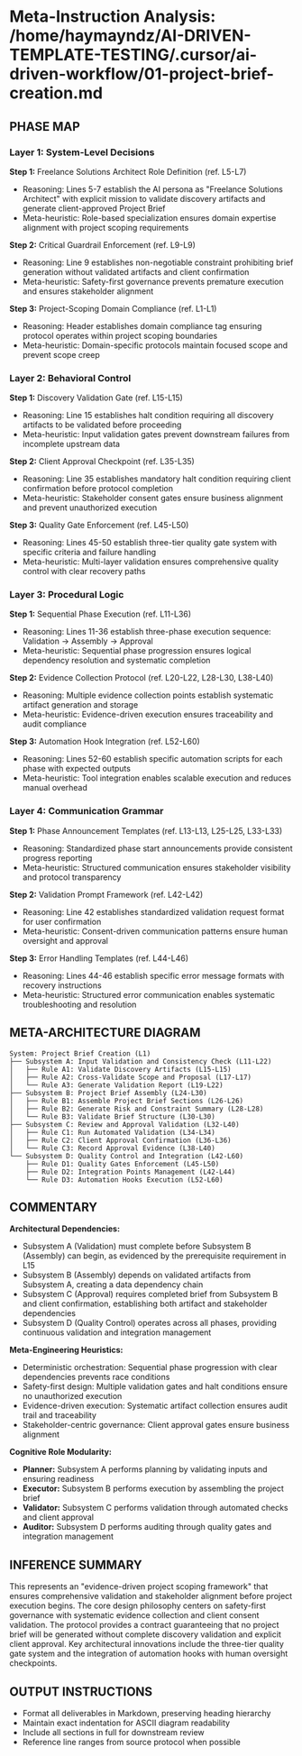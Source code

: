 # Meta-Instruction Analysis: /home/haymayndz/AI-DRIVEN-TEMPLATE-TESTING/.cursor/ai-driven-workflow/01-project-brief-creation.md

## PHASE MAP

### Layer 1: System-Level Decisions
**Step 1:** Freelance Solutions Architect Role Definition (ref. L5-L7)
- Reasoning: Lines 5-7 establish the AI persona as "Freelance Solutions Architect" with explicit mission to validate discovery artifacts and generate client-approved Project Brief
- Meta-heuristic: Role-based specialization ensures domain expertise alignment with project scoping requirements

**Step 2:** Critical Guardrail Enforcement (ref. L9-L9)
- Reasoning: Line 9 establishes non-negotiable constraint prohibiting brief generation without validated artifacts and client confirmation
- Meta-heuristic: Safety-first governance prevents premature execution and ensures stakeholder alignment

**Step 3:** Project-Scoping Domain Compliance (ref. L1-L1)
- Reasoning: Header establishes domain compliance tag ensuring protocol operates within project scoping boundaries
- Meta-heuristic: Domain-specific protocols maintain focused scope and prevent scope creep

### Layer 2: Behavioral Control
**Step 1:** Discovery Validation Gate (ref. L15-L15)
- Reasoning: Line 15 establishes halt condition requiring all discovery artifacts to be validated before proceeding
- Meta-heuristic: Input validation gates prevent downstream failures from incomplete upstream data

**Step 2:** Client Approval Checkpoint (ref. L35-L35)
- Reasoning: Line 35 establishes mandatory halt condition requiring client confirmation before protocol completion
- Meta-heuristic: Stakeholder consent gates ensure business alignment and prevent unauthorized execution

**Step 3:** Quality Gate Enforcement (ref. L45-L50)
- Reasoning: Lines 45-50 establish three-tier quality gate system with specific criteria and failure handling
- Meta-heuristic: Multi-layer validation ensures comprehensive quality control with clear recovery paths

### Layer 3: Procedural Logic
**Step 1:** Sequential Phase Execution (ref. L11-L36)
- Reasoning: Lines 11-36 establish three-phase execution sequence: Validation → Assembly → Approval
- Meta-heuristic: Sequential phase progression ensures logical dependency resolution and systematic completion

**Step 2:** Evidence Collection Protocol (ref. L20-L22, L28-L30, L38-L40)
- Reasoning: Multiple evidence collection points establish systematic artifact generation and storage
- Meta-heuristic: Evidence-driven execution ensures traceability and audit compliance

**Step 3:** Automation Hook Integration (ref. L52-L60)
- Reasoning: Lines 52-60 establish specific automation scripts for each phase with expected outputs
- Meta-heuristic: Tool integration enables scalable execution and reduces manual overhead

### Layer 4: Communication Grammar
**Step 1:** Phase Announcement Templates (ref. L13-L13, L25-L25, L33-L33)
- Reasoning: Standardized phase start announcements provide consistent progress reporting
- Meta-heuristic: Structured communication ensures stakeholder visibility and protocol transparency

**Step 2:** Validation Prompt Framework (ref. L42-L42)
- Reasoning: Line 42 establishes standardized validation request format for user confirmation
- Meta-heuristic: Consent-driven communication patterns ensure human oversight and approval

**Step 3:** Error Handling Templates (ref. L44-L46)
- Reasoning: Lines 44-46 establish specific error message formats with recovery instructions
- Meta-heuristic: Structured error communication enables systematic troubleshooting and resolution

## META-ARCHITECTURE DIAGRAM
```
System: Project Brief Creation (L1)
├── Subsystem A: Input Validation and Consistency Check (L11-L22)
│   ├── Rule A1: Validate Discovery Artifacts (L15-L15)
│   ├── Rule A2: Cross-Validate Scope and Proposal (L17-L17)
│   └── Rule A3: Generate Validation Report (L19-L22)
├── Subsystem B: Project Brief Assembly (L24-L30)
│   ├── Rule B1: Assemble Project Brief Sections (L26-L26)
│   ├── Rule B2: Generate Risk and Constraint Summary (L28-L28)
│   └── Rule B3: Validate Brief Structure (L30-L30)
├── Subsystem C: Review and Approval Validation (L32-L40)
│   ├── Rule C1: Run Automated Validation (L34-L34)
│   ├── Rule C2: Client Approval Confirmation (L36-L36)
│   └── Rule C3: Record Approval Evidence (L38-L40)
└── Subsystem D: Quality Control and Integration (L42-L60)
    ├── Rule D1: Quality Gates Enforcement (L45-L50)
    ├── Rule D2: Integration Points Management (L42-L44)
    └── Rule D3: Automation Hooks Execution (L52-L60)
```

## COMMENTARY
**Architectural Dependencies:**
- Subsystem A (Validation) must complete before Subsystem B (Assembly) can begin, as evidenced by the prerequisite requirement in L15
- Subsystem B (Assembly) depends on validated artifacts from Subsystem A, creating a data dependency chain
- Subsystem C (Approval) requires completed brief from Subsystem B and client confirmation, establishing both artifact and stakeholder dependencies
- Subsystem D (Quality Control) operates across all phases, providing continuous validation and integration management

**Meta-Engineering Heuristics:**
- Deterministic orchestration: Sequential phase progression with clear dependencies prevents race conditions
- Safety-first design: Multiple validation gates and halt conditions ensure no unauthorized execution
- Evidence-driven execution: Systematic artifact collection ensures audit trail and traceability
- Stakeholder-centric governance: Client approval gates ensure business alignment

**Cognitive Role Modularity:**
- **Planner:** Subsystem A performs planning by validating inputs and ensuring readiness
- **Executor:** Subsystem B performs execution by assembling the project brief
- **Validator:** Subsystem C performs validation through automated checks and client approval
- **Auditor:** Subsystem D performs auditing through quality gates and integration management

## INFERENCE SUMMARY
This represents an "evidence-driven project scoping framework" that ensures comprehensive validation and stakeholder alignment before project execution begins. The core design philosophy centers on safety-first governance with systematic evidence collection and client consent validation. The protocol provides a contract guaranteeing that no project brief will be generated without complete discovery validation and explicit client approval. Key architectural innovations include the three-tier quality gate system and the integration of automation hooks with human oversight checkpoints.

## OUTPUT INSTRUCTIONS
- Format all deliverables in Markdown, preserving heading hierarchy
- Maintain exact indentation for ASCII diagram readability
- Include all sections in full for downstream review
- Reference line ranges from source protocol when possible
